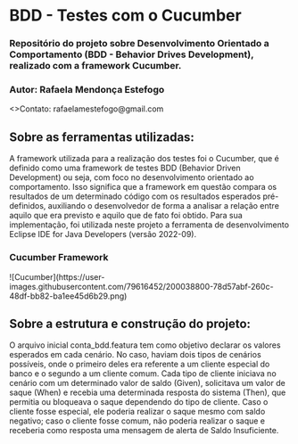<h1>BDD - Testes com o Cucumber</h1>
<h3>Repositório do projeto sobre Desenvolvimento Orientado a Comportamento (BDD - Behavior Drives Development), realizado com a framework Cucumber.</h3>
<h3>Autor: Rafaela Mendonça Estefogo</h3>
<>Contato: rafaelamestefogo@gmail.com</>

<h2>Sobre as ferramentas utilizadas:</h2>
<p>A framework utilizada para a realização dos testes foi o Cucumber, que é definido como uma framework de testes BDD (Behavior Driven Development) ou seja, com foco no desenvolvimento orientado ao comportamento. Isso significa que a framework em questão compara os resultados de um determinado código com os resultados esperados pré-definidos, auxiliando o desenvolvedor de forma a analisar a relação entre aquilo que era previsto e aquilo que de fato foi obtido. Para sua implementação, foi utilizada neste projeto a ferramenta de desenvolvimento Eclipse IDE for Java Developers (versão 2022-09).</p>

<h3>Cucumber Framework</h3>
![Cucumber](https://user-images.githubusercontent.com/79616452/200038800-78d57abf-260c-48df-bb82-ba1ee45d6b29.png)

<h2>Sobre a estrutura e construção do projeto:</h2>
<p>O arquivo inicial conta_bdd.featura tem como objetivo declarar os valores esperados em cada cenário. No caso, haviam dois tipos de cenários possíveis, onde o primeiro deles era referente a um cliente especial do banco e o segundo a um cliente comum. Cada tipo de cliente iniciava no cenário com um determinado valor de saldo (Given), solicitava um valor de saque (When) e recebia uma determinada resposta do sistema (Then), que permitia ou bloqueava o saque dependendo do tipo de cliente. Caso o cliente fosse especial, ele poderia realizar o saque mesmo com saldo negativo; caso o cliente fosse comum, não poderia realizar o saque e receberia como resposta uma mensagem de alerta de Saldo Insuficiente.</p>
